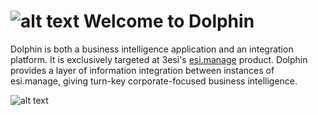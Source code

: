 # ![alt text](https://raw.github.com/andyczerwonka/dolphin/master/doc/dolphin32.png "Dolphin") Welcome to Dolphin 

Dolphin is both a business intelligence application and an integration platform. It is exclusively targeted at 3esi's [esi.manage](http://www.3esi.com/default.asp?mode=webpage&id=473) product. Dolphin provides a layer of information integration between instances of esi.manage, giving turn-key corporate-focused business intelligence.

![alt text](https://raw.github.com/andyczerwonka/dolphin/master/doc/dolphinmap.png "Dolphin")

